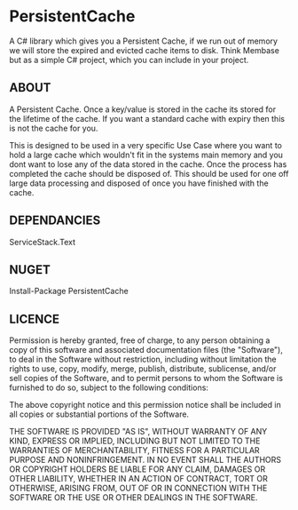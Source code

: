 PersistentCache
===============

A C# library which gives you a Persistent Cache, if we run out of memory we will store the expired and evicted cache items to disk. Think Membase but as a simple C# project, which you can include in your project.

ABOUT
-----
A Persistent Cache. Once a key/value is stored in the cache its stored for the lifetime of the cache. If you want a standard cache with expiry then this is not the cache for you.

This is designed to be used in a very specific Use Case where you want to hold a large cache which wouldn't fit in the systems main memory and you dont want to lose any of the data stored in the cache. Once the process has completed the cache should be disposed of. This should be used for one off large data processing and disposed of once you have finished with the cache.
 
DEPENDANCIES
------------
ServiceStack.Text


NUGET
-----
Install-Package PersistentCache


LICENCE
-------
Permission is hereby granted, free of charge, to any person obtaining a copy of this software and associated documentation files (the "Software"), to deal in the Software without restriction, including without limitation the rights to use, copy, modify, merge, publish, distribute, sublicense, and/or sell copies of the Software, and to permit persons to whom the Software is furnished to do so, subject to the following conditions:

The above copyright notice and this permission notice shall be included in all copies or substantial portions of the Software.

THE SOFTWARE IS PROVIDED "AS IS", WITHOUT WARRANTY OF ANY KIND, EXPRESS OR IMPLIED, INCLUDING BUT NOT LIMITED TO THE WARRANTIES OF MERCHANTABILITY, FITNESS FOR A PARTICULAR PURPOSE AND NONINFRINGEMENT. IN NO EVENT SHALL THE AUTHORS OR COPYRIGHT HOLDERS BE LIABLE FOR ANY CLAIM, DAMAGES OR OTHER LIABILITY, WHETHER IN AN ACTION OF CONTRACT, TORT OR OTHERWISE, ARISING FROM, OUT OF OR IN CONNECTION WITH THE SOFTWARE OR THE USE OR OTHER DEALINGS IN THE SOFTWARE.